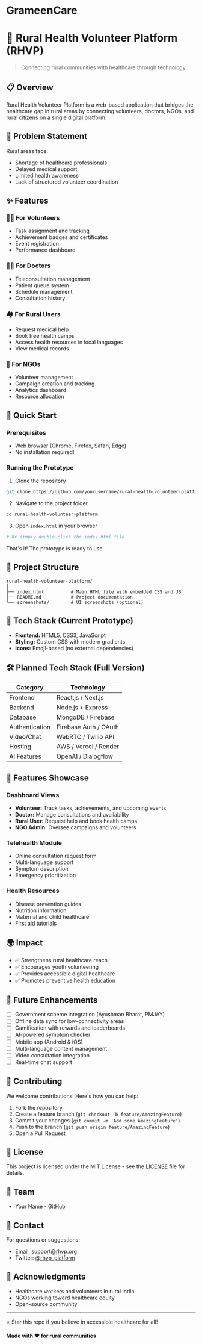 # GrameenCare

# 🌿 Rural Health Volunteer Platform (RHVP)

> Connecting rural communities with healthcare through technology

## 📋 Overview

Rural Health Volunteer Platform is a web-based application that bridges the healthcare gap in rural areas by connecting volunteers, doctors, NGOs, and rural citizens on a single digital platform.

## 🎯 Problem Statement

Rural areas face:
- Shortage of healthcare professionals
- Delayed medical support
- Limited health awareness
- Lack of structured volunteer coordination

## ✨ Features

### 👩‍⚕️ For Volunteers
- Task assignment and tracking
- Achievement badges and certificates
- Event registration
- Performance dashboard

### 👨‍⚕️ For Doctors
- Teleconsultation management
- Patient queue system
- Schedule management
- Consultation history

### 🏘️ For Rural Users
- Request medical help
- Book free health camps
- Access health resources in local languages
- View medical records

### 🏢 For NGOs
- Volunteer management
- Campaign creation and tracking
- Analytics dashboard
- Resource allocation

## 🚀 Quick Start

### Prerequisites
- Web browser (Chrome, Firefox, Safari, Edge)
- No installation required!

### Running the Prototype

1. Clone the repository
```bash
git clone https://github.com/yourusername/rural-health-volunteer-platform.git
```

2. Navigate to the project folder
```bash
cd rural-health-volunteer-platform
```

3. Open `index.html` in your browser
```bash
# Or simply double-click the index.html file
```

That's it! The prototype is ready to use.

## 📂 Project Structure

```
rural-health-volunteer-platform/
│
├── index.html          # Main HTML file with embedded CSS and JS
├── README.md           # Project documentation
└── screenshots/        # UI screenshots (optional)
```

## 🎨 Tech Stack (Current Prototype)

- **Frontend:** HTML5, CSS3, JavaScript
- **Styling:** Custom CSS with modern gradients
- **Icons:** Emoji-based (no external dependencies)

## 🛠️ Planned Tech Stack (Full Version)

| Category | Technology |
|----------|-----------|
| Frontend | React.js / Next.js |
| Backend | Node.js + Express |
| Database | MongoDB / Firebase |
| Authentication | Firebase Auth / OAuth |
| Video/Chat | WebRTC / Twilio API |
| Hosting | AWS / Vercel / Render |
| AI Features | OpenAI / Dialogflow |

## 📱 Features Showcase

### Dashboard Views
- **Volunteer:** Track tasks, achievements, and upcoming events
- **Doctor:** Manage consultations and availability
- **Rural User:** Request help and book health camps
- **NGO Admin:** Oversee campaigns and volunteers

### Telehealth Module
- Online consultation request form
- Multi-language support
- Symptom description
- Emergency prioritization

### Health Resources
- Disease prevention guides
- Nutrition information
- Maternal and child healthcare
- First aid tutorials

## 🌍 Impact

- ✅ Strengthens rural healthcare reach
- ✅ Encourages youth volunteering
- ✅ Provides accessible digital healthcare
- ✅ Promotes preventive health education

## 🔮 Future Enhancements

- [ ] Government scheme integration (Ayushman Bharat, PMJAY)
- [ ] Offline data sync for low-connectivity areas
- [ ] Gamification with rewards and leaderboards
- [ ] AI-powered symptom checker
- [ ] Mobile app (Android & iOS)
- [ ] Multi-language content management
- [ ] Video consultation integration
- [ ] Real-time chat support

## 🤝 Contributing

We welcome contributions! Here's how you can help:

1. Fork the repository
2. Create a feature branch (`git checkout -b feature/AmazingFeature`)
3. Commit your changes (`git commit -m 'Add some AmazingFeature'`)
4. Push to the branch (`git push origin feature/AmazingFeature`)
5. Open a Pull Request

## 📝 License

This project is licensed under the MIT License - see the [LICENSE](LICENSE) file for details.

## 👥 Team

- Your Name - [GitHub](https://github.com/yourusername)

## 📧 Contact

For questions or suggestions:
- Email: support@rhvp.org
- Twitter: [@rhvp_platform](https://twitter.com/rhvp_platform)

## 🙏 Acknowledgments

- Healthcare workers and volunteers in rural India
- NGOs working toward healthcare equity
- Open-source community

---

⭐ Star this repo if you believe in accessible healthcare for all!

**Made with ❤️ for rural communities**
